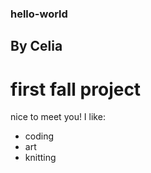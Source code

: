 
### hello-world
## By Celia
# first fall project
nice to meet you! I like:

- coding
- art
- knitting

